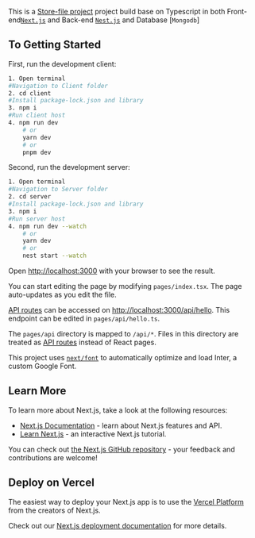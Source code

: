 This is a [Store-file project](https://nextjs.org/) project build base on Typescript in both Front-end[`Next.js`](https://nextjs.org/) and Back-end [`Nest.js`](https://nestjs.com/) and Database [`Mongodb`]

## To Getting Started

First, run the development client:

```bash
1. Open terminal
#Navigation to Client folder 
2. cd client 
#Install package-lock.json and library
3. npm i
#Run client host
4. npm run dev
    # or
    yarn dev
    # or
    pnpm dev
``` 

Second, run the development server:

```bash
1. Open terminal
#Navigation to Server folder 
2. cd server 
#Install package-lock.json and library
3. npm i
#Run server host
4. npm run dev --watch
    # or
    yarn dev
    # or
    nest start --watch
```

Open [http://localhost:3000](http://localhost:3000) with your browser to see the result.

You can start editing the page by modifying `pages/index.tsx`. The page auto-updates as you edit the file.

[API routes](https://nextjs.org/docs/api-routes/introduction) can be accessed on [http://localhost:3000/api/hello](http://localhost:3000/api/hello). This endpoint can be edited in `pages/api/hello.ts`.

The `pages/api` directory is mapped to `/api/*`. Files in this directory are treated as [API routes](https://nextjs.org/docs/api-routes/introduction) instead of React pages.

This project uses [`next/font`](https://nextjs.org/docs/basic-features/font-optimization) to automatically optimize and load Inter, a custom Google Font.

## Learn More

To learn more about Next.js, take a look at the following resources:

- [Next.js Documentation](https://nextjs.org/docs) - learn about Next.js features and API.
- [Learn Next.js](https://nextjs.org/learn) - an interactive Next.js tutorial.

You can check out [the Next.js GitHub repository](https://github.com/vercel/next.js/) - your feedback and contributions are welcome!

## Deploy on Vercel

The easiest way to deploy your Next.js app is to use the [Vercel Platform](https://vercel.com/new?utm_medium=default-template&filter=next.js&utm_source=create-next-app&utm_campaign=create-next-app-readme) from the creators of Next.js.

Check out our [Next.js deployment documentation](https://nextjs.org/docs/deployment) for more details.
